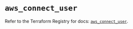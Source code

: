 # `aws_connect_user`

Refer to the Terraform Registry for docs: [`aws_connect_user`](https://registry.terraform.io/providers/hashicorp/aws/4.54.0/docs/resources/connect_user).
